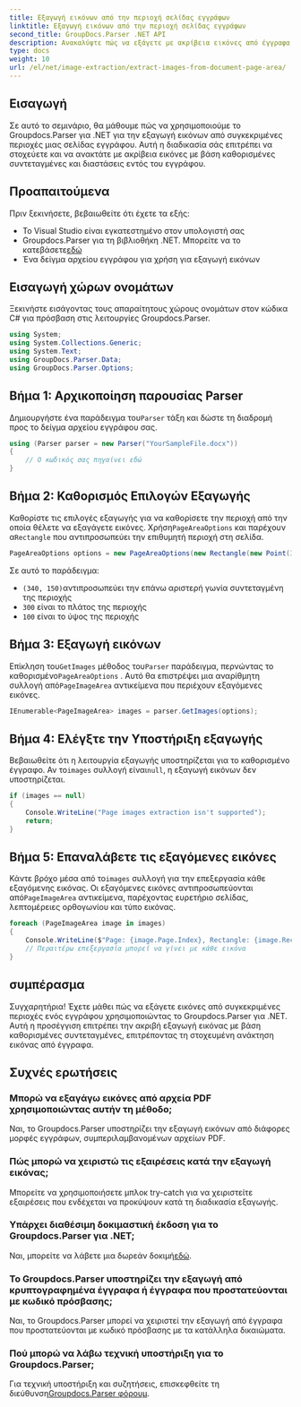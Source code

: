 ```yaml
---
title: Εξαγωγή εικόνων από την περιοχή σελίδας εγγράφων
linktitle: Εξαγωγή εικόνων από την περιοχή σελίδας εγγράφων
second_title: GroupDocs.Parser .NET API
description: Ανακαλύψτε πώς να εξάγετε με ακρίβεια εικόνες από έγγραφα χρησιμοποιώντας το Groupdocs.Parser για .NET. Μάθετε να στοχεύετε συγκεκριμένες περιοχές για ακριβή εξαγωγή εικόνας.
type: docs
weight: 10
url: /el/net/image-extraction/extract-images-from-document-page-area/
---
```

## Εισαγωγή
Σε αυτό το σεμινάριο, θα μάθουμε πώς να χρησιμοποιούμε το Groupdocs.Parser για .NET για την εξαγωγή εικόνων από συγκεκριμένες περιοχές μιας σελίδας εγγράφου. Αυτή η διαδικασία σάς επιτρέπει να στοχεύετε και να ανακτάτε με ακρίβεια εικόνες με βάση καθορισμένες συντεταγμένες και διαστάσεις εντός του εγγράφου.
## Προαπαιτούμενα
Πριν ξεκινήσετε, βεβαιωθείτε ότι έχετε τα εξής:
- Το Visual Studio είναι εγκατεστημένο στον υπολογιστή σας
-  Groupdocs.Parser για τη βιβλιοθήκη .NET. Μπορείτε να το κατεβάσετε[εδώ](https://releases.groupdocs.com/parser/net/)
- Ένα δείγμα αρχείου εγγράφου για χρήση για εξαγωγή εικόνων
## Εισαγωγή χώρων ονομάτων
Ξεκινήστε εισάγοντας τους απαραίτητους χώρους ονομάτων στον κώδικα C# για πρόσβαση στις λειτουργίες Groupdocs.Parser.
```csharp
using System;
using System.Collections.Generic;
using System.Text;
using GroupDocs.Parser.Data;
using GroupDocs.Parser.Options;
```
## Βήμα 1: Αρχικοποίηση παρουσίας Parser
 Δημιουργήστε ένα παράδειγμα του`Parser` τάξη και δώστε τη διαδρομή προς το δείγμα αρχείου εγγράφου σας.
```csharp
using (Parser parser = new Parser("YourSampleFile.docx"))
{
    // Ο κωδικός σας πηγαίνει εδώ
}
```
## Βήμα 2: Καθορισμός Επιλογών Εξαγωγής
 Καθορίστε τις επιλογές εξαγωγής για να καθορίσετε την περιοχή από την οποία θέλετε να εξαγάγετε εικόνες. Χρήση`PageAreaOptions` και παρέχουν α`Rectangle` που αντιπροσωπεύει την επιθυμητή περιοχή στη σελίδα.
```csharp
PageAreaOptions options = new PageAreaOptions(new Rectangle(new Point(340, 150), new Size(300, 100)));
```
Σε αυτό το παράδειγμα:
- `(340, 150)`αντιπροσωπεύει την επάνω αριστερή γωνία συντεταγμένη της περιοχής
- `300` είναι το πλάτος της περιοχής
- `100` είναι το ύψος της περιοχής
## Βήμα 3: Εξαγωγή εικόνων
 Επίκληση του`GetImages` μέθοδος του`Parser` παράδειγμα, περνώντας το καθορισμένο`PageAreaOptions` . Αυτό θα επιστρέψει μια αναρίθμητη συλλογή από`PageImageArea` αντικείμενα που περιέχουν εξαγόμενες εικόνες.
```csharp
IEnumerable<PageImageArea> images = parser.GetImages(options);
```
## Βήμα 4: Ελέγξτε την Υποστήριξη εξαγωγής
 Βεβαιωθείτε ότι η λειτουργία εξαγωγής υποστηρίζεται για το καθορισμένο έγγραφο. Αν το`images` συλλογή είναι`null`, η εξαγωγή εικόνων δεν υποστηρίζεται.
```csharp
if (images == null)
{
    Console.WriteLine("Page images extraction isn't supported");
    return;
}
```
## Βήμα 5: Επαναλάβετε τις εξαγόμενες εικόνες
 Κάντε βρόχο μέσα από το`images` συλλογή για την επεξεργασία κάθε εξαγόμενης εικόνας. Οι εξαγόμενες εικόνες αντιπροσωπεύονται από`PageImageArea` αντικείμενα, παρέχοντας ευρετήριο σελίδας, λεπτομέρειες ορθογωνίου και τύπο εικόνας.
```csharp
foreach (PageImageArea image in images)
{
    Console.WriteLine($"Page: {image.Page.Index}, Rectangle: {image.Rectangle}, Type: {image.FileType}");
    // Περαιτέρω επεξεργασία μπορεί να γίνει με κάθε εικόνα
}
```
## συμπέρασμα
Συγχαρητήρια! Έχετε μάθει πώς να εξάγετε εικόνες από συγκεκριμένες περιοχές ενός εγγράφου χρησιμοποιώντας το Groupdocs.Parser για .NET. Αυτή η προσέγγιση επιτρέπει την ακριβή εξαγωγή εικόνας με βάση καθορισμένες συντεταγμένες, επιτρέποντας τη στοχευμένη ανάκτηση εικόνας από έγγραφα.

## Συχνές ερωτήσεις
### Μπορώ να εξαγάγω εικόνες από αρχεία PDF χρησιμοποιώντας αυτήν τη μέθοδο;
Ναι, το Groupdocs.Parser υποστηρίζει την εξαγωγή εικόνων από διάφορες μορφές εγγράφων, συμπεριλαμβανομένων αρχείων PDF.
### Πώς μπορώ να χειριστώ τις εξαιρέσεις κατά την εξαγωγή εικόνας;
Μπορείτε να χρησιμοποιήσετε μπλοκ try-catch για να χειριστείτε εξαιρέσεις που ενδέχεται να προκύψουν κατά τη διαδικασία εξαγωγής.
### Υπάρχει διαθέσιμη δοκιμαστική έκδοση για το Groupdocs.Parser για .NET;
 Ναι, μπορείτε να λάβετε μια δωρεάν δοκιμή[εδώ](https://releases.groupdocs.com/).
### Το Groupdocs.Parser υποστηρίζει την εξαγωγή από κρυπτογραφημένα έγγραφα ή έγγραφα που προστατεύονται με κωδικό πρόσβασης;
Ναι, το Groupdocs.Parser μπορεί να χειριστεί την εξαγωγή από έγγραφα που προστατεύονται με κωδικό πρόσβασης με τα κατάλληλα δικαιώματα.
### Πού μπορώ να λάβω τεχνική υποστήριξη για το Groupdocs.Parser;
 Για τεχνική υποστήριξη και συζητήσεις, επισκεφθείτε τη διεύθυνση[Groupdocs.Parser φόρουμ](https://forum.groupdocs.com/c/parser/17).